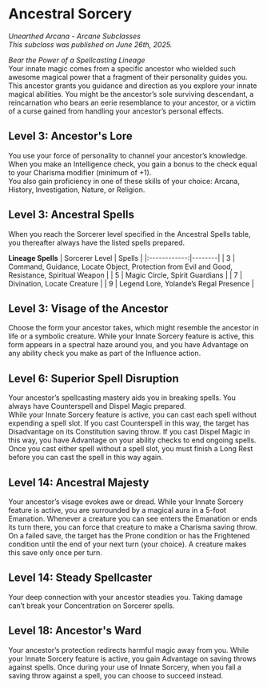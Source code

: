 # Ancestral Sorcery
*Unearthed Arcana - Arcane Subclasses*  
*This subclass was published on June 26th, 2025.*  

*Bear the Power of a Spellcasting Lineage*  
Your innate magic comes from a specific ancestor who wielded such awesome magical power that a fragment of their personality guides you. This ancestor grants you guidance and direction as you explore your innate magical abilities. You might be the ancestor’s sole surviving descendant, a reincarnation who bears an eerie resemblance to your ancestor, or a victim of a curse gained from handling your ancestor’s personal effects.  

## Level 3: Ancestor's Lore
You use your force of personality to channel your ancestor’s knowledge. When you make an Intelligence check, you gain a bonus to the check equal to your Charisma modifier (minimum of +1).  
You also gain proficiency in one of these skills of your choice: Arcana, History, Investigation, Nature, or Religion.

## Level 3: Ancestral Spells
When you reach the Sorcerer level specified in the Ancestral Spells table, you thereafter always have the listed spells prepared.

**Lineage Spells**
| Sorcerer Level | Spells |
|:------------:|--------|
| 3            | Command, Guidance, Locate Object, Protection from Evil and Good, Resistance, Spiritual Weapon |
| 5            | Magic Circle, Spirit Guardians |
| 7            | Divination, Locate Creature |
| 9            | Legend Lore, Yolande’s Regal Presence |

## Level 3: Visage of the Ancestor
Choose the form your ancestor takes, which might resemble the ancestor in life or a symbolic creature. While your Innate Sorcery feature is active, this form appears in a spectral haze around you, and you have Advantage on any ability check you make as part of the Influence action.

## Level 6: Superior Spell Disruption
Your ancestor’s spellcasting mastery aids you in breaking spells. You always have Counterspell and Dispel Magic prepared.  
While your Innate Sorcery feature is active, you can cast each spell without expending a spell slot. If you cast Counterspell in this way, the target has Disadvantage on its Constitution saving throw. If you cast Dispel Magic in this way, you have Advantage on your ability checks to end ongoing spells. Once you cast either spell without a spell slot, you must finish a Long Rest before you can cast the spell in this way again.  

## Level 14: Ancestral Majesty
Your ancestor’s visage evokes awe or dread. While your Innate Sorcery feature is active, you are surrounded by a magical aura in a 5-foot Emanation. Whenever a creature you can see enters the Emanation or ends its turn there, you can force that creature to make a Charisma saving throw. On a failed save, the target has the Prone condition or has the Frightened condition until the end of your next turn (your choice). A creature makes this save only once per turn.

## Level 14: Steady Spellcaster
Your deep connection with your ancestor steadies you. Taking damage can’t break your Concentration on Sorcerer spells.

## Level 18: Ancestor's Ward
Your ancestor’s protection redirects harmful magic away from you. While your Innate Sorcery feature is active, you gain Advantage on saving throws against spells. Once during your use of Innate Sorcery, when you fail a saving throw against a spell, you can choose to succeed instead.